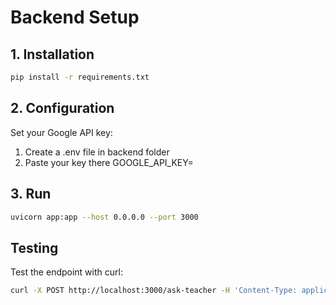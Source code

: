 # Backend Setup

## 1. Installation
```bash
pip install -r requirements.txt
```

## 2. Configuration
Set your Google API key:
1. Create a .env file in backend folder
2. Paste your key there
GOOGLE_API_KEY=

## 3. Run
```bash
uvicorn app:app --host 0.0.0.0 --port 3000
```

## Testing
Test the endpoint with curl:
```bash
curl -X POST http://localhost:3000/ask-teacher -H 'Content-Type: application/json' -d @tests/sample_request.json
```
